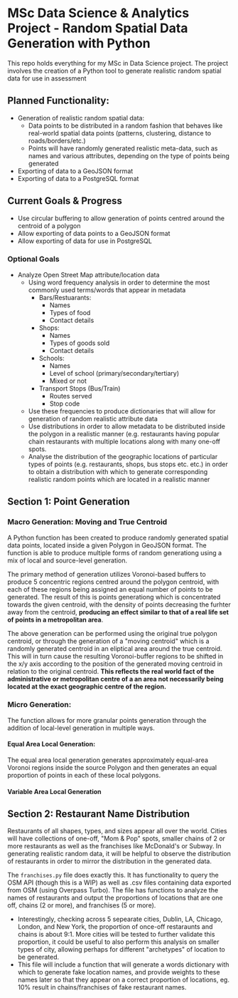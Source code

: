 # MSc Data Science & Analytics Project - Random Spatial Data Generation with Python
This repo holds everything for my MSc in Data Science project. The project involves the creation of a Python tool to generate realistic random spatial data for use in assessment

## Planned Functionality:

* Generation of realistic random spatial data:
  * Data points to be distributed in a random fashion that behaves like real-world spatial data points (patterns, clustering, distance to roads/borders/etc.)
  * Points will have randomly generated realistic meta-data, such as names and various attributes, depending on the type of points being generated
* Exporting of data to a GeoJSON format
* Exporting of data to a PostgreSQL format

## Current Goals & Progress

* Use circular buffering to allow generation of points centred around the centroid of a polygon
* Allow exporting of data points to a GeoJSON format
* Allow exporting of data for use in PostgreSQL

### Optional Goals
* Analyze Open Street Map attribute/location data
  * Using word frequency analysis in order to determine the most commonly used terms/words that appear in metadata
    * Bars/Restuarants:
      * Names
      * Types of food
      * Contact details
    * Shops:
      * Names
      * Types of goods sold
      * Contact details
    * Schools:
      * Names
      * Level of school (primary/secondary/tertiary)
      * Mixed or not
    * Transport Stops (Bus/Train)
      * Routes served
      * Stop code
  * Use these frequencies to produce dictionaries that will allow for generation of random realistic attribute data
  * Use distributions in order to allow metadata to be distributed inside the polygon in a realistic manner (e.g. restaurants having popular chain restaurants with multiple locations along with many one-off spots.
  * Analyse the distribution of the geographic locations of particular types of points (e.g. restaurants, shops, bus stops etc. etc.) in order to obtain a distribution with which to generate corresponding realistic random points which are located in a realistic manner


## Section 1: Point Generation

### Macro Generation: Moving and True Centroid
A Python function has been created to produce randomly generated spatial data points, located inside a given Polygon in GeoJSON format. The function is able to produce multiple forms of random generationg using a mix of local and source-level generation.

The primary method of generation utilizes Voronoi-based buffers to produce 5 concentric regions centred around the polygon centroid, with each of these regions being assigned an equal number of points to be generated. The result of this is points generationg which is concentrated towards the given centroid, with the density of points decreasing the furhter away from the centroid, **producing an effect similar to that of a real life set of points in a metropolitan area**.

The above generation can be performed using the original true polygon centroid, or through the generation of a "moving centroid" which is a randomly generated centroid in an eliptical area around the true centroid. This will in turn cause the resulting Voronoi-buffer regions to be shifted in the x/y axis according to the position of the generated moving centroid in relation to the original centroid. **This reflects the real world fact of the administrative or metropolitan centre of a an area not necessarily being located at the exact geographic centre of the region.**

### Micro Generation:
The function allows for more granular points generation through the addition of local-level generation in multiple ways.

#### Equal Area Local Generation:
The equal area local generation generates approximately equal-area Voronoi regions inside the source Polygon and then generates an equal proportion of points in each of these local polygons.

#### Variable Area Local Generation


## Section 2: Restaurant Name Distribution

Restaurants of all shapes, types, and sizes appear all over the world. Cities will have collections of one-off, "Mom & Pop" spots, smaller chains of 2 or more restaurants as well as the franchises like McDonald's or Subway. In generating realistic random data, it will be helpful to observe the distribution of restaurants in order to mirror the distribution in the generated data.

The `franchises.py` file does exactly this. It has functionality to query the OSM API (though this is a WIP) as well as .csv files containing data exported from OSM (using Overpass Turbo). The file has functions to analyze the names of restaurants and output the proportions of locations that are one off, chains (2 or more), and franchises (5 or more). 
* Interestingly, checking across 5 sepearate cities, Dublin, LA, Chicago, London, and New York, the proportion of once-off restaraunts and chains is about 9:1. More cities will be tested to further validate this proportion, it could be useful to also perform this analysis on smaller types of city, allowing perhaps for different "archetypes" of location to be generated.
* This file will include a function that will generate a words dictionary with which to generate fake location names, and provide weights to these names later so that they appear on a correct proportion of locations, eg. 10% result in chains/franchises of fake restaurant names.
